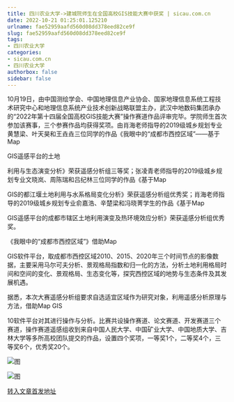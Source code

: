 ```yaml
---
title: 四川农业大学->建城院师生在全国高校GIS技能大赛中获奖 | sicau.com.cn
date: 2022-10-21 01:25:01.125210
urlname: fae52959aafd560d08dd378eed82ce9f
slug: fae52959aafd560d08dd378eed82ce9f
tags: 
- 四川农业大学
categories:
- sicau.com.cn
- 四川农业大学
authorbox: false
sidebar: false
---
```

10月19日，由中国测绘学会、中国地理信息产业协会、国家地理信息系统工程技术研究中心和地理信息系统产业技术创新战略联盟主办，武汉中地数码集团承办的“2022年第十四届全国高校GIS技能大赛”操作赛道作品评审完毕。学院师生首次参加该赛事，三个参赛作品均获得奖项。由肖海老师指导的2019级城乡规划专业黄慧梁、叶天昊和王垚垚三位同学的作品《我眼中的“成都市西控区域”——基于Map

GIS遥感平台的土地
<!--more-->
利用与生态演变分析》荣获遥感分析组三等奖；张凌青老师指导的2019级城乡规划专业文晓岚、周陈瑞和吕纪林三位同学的作品《基于Map

GIS的都江堰土地利用与水系格局变化分析》荣获遥感分析组优秀奖；肖海老师指导的2019级城乡规划专业俞嘉浩、辛楚梁和冯晓菁学生的作品《基于Map

GIS遥感平台的成都市辖区土地利用演变及热环境效应分析》荣获遥感分析组优秀奖。

《我眼中的“成都市西控区域”》借助Map

GIS软件平台，取成都市西控区域2010、2015、2020年三个时间节点的影像数据，主要采用马尔可夫分析、景观格局指数和归一化的方法，分析土地利用格局时间和空间的变化、景观格局、生态变化等，探究西控区域的地势与生态条件及其发展机遇。

据悉，本次大赛遥感分析组要求自选适宜区域作为研究对象，利用遥感分析原理与方法，借助Map GIS

10软件平台对其进行操作与分析。比赛共设操作赛道、论文赛道、开发赛道三个赛道，操作赛道遥感组收到来自中国人民大学、中国矿业大学、中国地质大学、吉林大学等多所高校团队提交的作品，设置四个奖项，一等奖1个，二等奖4个，三等奖6个，优秀奖20个。

![图](https://news.sicau.edu.cn/__local/A/87/2C/48D8B521DE6B7841DE3F1638CEB_E24D49A1_3B3CB2A.png)

![图](https://news.sicau.edu.cn/__local/7/8F/84/CB320D6213B56A0955250560A83_247C80C9_1BC32.png)

[转入文章首发地址](https://news.sicau.edu.cn/info/1078/69879.htm)